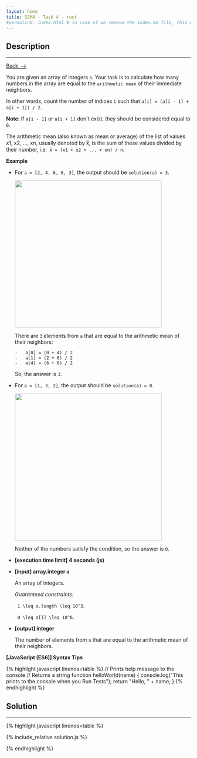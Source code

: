 ```yaml
---
layout: home
title: S2M4 - Task 4 - rust
#permalink: index.html # in case of we remove the index.md file, this doc will be the index page
---
```


<div class="row">
<div class="columnStmt" markdown="1">

##  Description
------

[Back --> ](../README.md) 

You are given an array of integers `a`. Your task is to calculate how many numbers in the array are equal to the `arithmetic mean` of their immediate neighbors.

In other words, count the number of indices `i` such that `a[i] = (a[i - 1] + a[i + 1]) / 2`.

**Note**: If `a[i - 1]` or `a[i + 1]` don't exist, they should be considered equal to `0`.

The arithmetic mean (also known as mean or average) of the list of values x1, x2, ..., xn, usually denoted by x̅, is the sum of these values divided by their number, i.e.` x̅ = (x1 + x2 + ... + xn) / n`.

**Example**

-   For `a = [2, 4, 6, 6, 3]`, the output should be `solution(a) = 3`.

    <p align="left" ><a href="https://codesignal.s3.amazonaws.com/uploads/299602283720448/19506converted.mp4" >
    <img src="./../img/S2M4_40.png" width="400" height="225" style="width: 400px; height: 400px;"></a></p> 

    There are `3` elements from `a` that are equal to the arithmetic mean of their neighbors:

        -   a[0] = (0 + 4) / 2
        -   a[1] = (2 + 6) / 2
        -   a[4] = (6 + 0) / 2

    So, the answer is `3`.

-   For `a = [1, 3, 2]`, the output should be `solution(a) = 0`.

    <p align="left" ><a href="https://codesignal.s3.amazonaws.com/uploads/299602283720448/19506converted.mp4" >
        <img src="./../img/S2M4_4.png" width="400" height="225" style="width: 400px; height: 400px;"></a></p> 

    Neither of the numbers satisfy the condition, so the answer is `0`.

* **[execution time limit] 4 seconds (js)**

* **[input] array.integer a**

    An array of integers.

    *Guaranteed constraints:*
    
    <code type='math/tex'> 1 \leq a.length \leq 10^3</code>.
    
    <code type='math/tex'> 0 \leq a[i] \leq 10^6</code>.

* **[output] integer**

    The number of elements from `a` that are equal to the arithmetic mean of their neighbors.

**[JavaScript (ES6)] Syntax Tips**

{% highlight javascript linenos=table %}
// Prints help message to the console
// Returns a string
function helloWorld(name) {
    console.log("This prints to the console when you Run Tests");
    return "Hello, " + name;
}
{% endhighlight %}

</div>
<div class="columnSol" markdown="1">

## Solution
------

{% highlight javascript linenos=table %}

{% include_relative solution.js %}

{% endhighlight %}

</div>
</div>